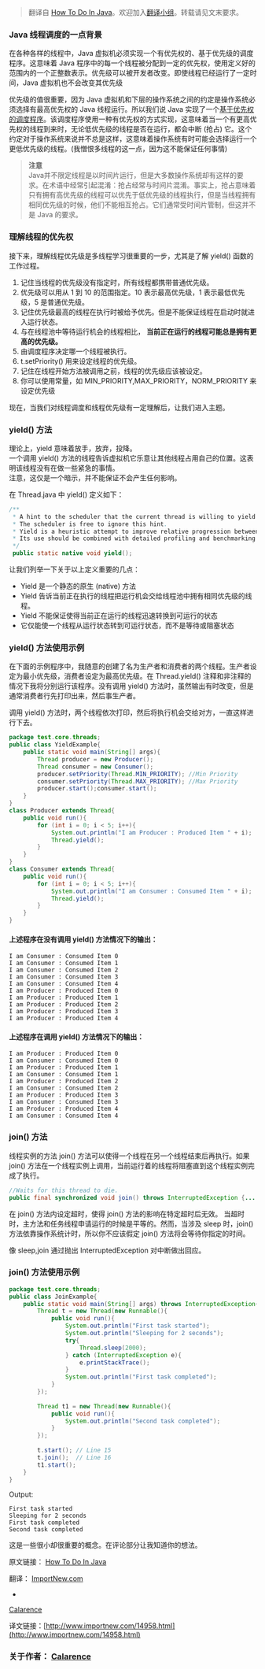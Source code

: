 >翻译自 [How To Do In Java](http://howtodoinjava.com/2014/06/03/difference-between-yield-and-join-in-threads-in-java/)。欢迎加入[翻译小组](http://group.jobbole.com/category/feedback/trans-team/)。转载请见文末要求。

### **Java 线程调度的一点背景**

在各种各样的线程中，Java 虚拟机必须实现一个有优先权的、基于优先级的调度程序。这意味着 Java 程序中的每一个线程被分配到一定的优先权，使用定义好的范围内的一个正整数表示。优先级可以被开发者改变。即使线程已经运行了一定时间，Java 虚拟机也不会改变其优先级

优先级的值很重要，因为 Java 虚拟机和下层的操作系统之间的约定是操作系统必须选择有最高优先权的 Java 线程运行。所以我们说 Java 实现了一个[基于优先权的调度程序](http://en.wikipedia.org/wiki/Fixed-priority_pre-emptive_scheduling)。该调度程序使用一种有优先权的方式实现，这意味着当一个有更高优先权的线程到来时，无论低优先级的线程是否在运行，都会中断 (抢占) 它。这个约定对于操作系统来说并不总是这样，这意味着操作系统有时可能会选择运行一个更低优先级的线程。(我憎恨多线程的这一点，因为这不能保证任何事情)

> **注意**      
>Java并不限定线程是以时间片运行，但是大多数操作系统却有这样的要求。在术语中经常引起混淆：抢占经常与时间片混淆。事实上，抢占意味着只有拥有高优先级的线程可以优先于低优先级的线程执行，但是当线程拥有相同优先级的时候，他们不能相互抢占。它们通常受时间片管制，但这并不是 Java 的要求。

### **理解线程的优先权**

接下来，理解线程优先级是多线程学习很重要的一步，尤其是了解 yield() 函数的工作过程。

1.  记住当线程的优先级没有指定时，所有线程都携带普通优先级。
2.  优先级可以用从 1 到 10 的范围指定。10 表示最高优先级，1 表示最低优先级，5 是普通优先级。
3.  记住优先级最高的线程在执行时被给予优先。但是不能保证线程在启动时就进入运行状态。
4.  与在线程池中等待运行机会的线程相比， **当前正在运行的线程可能总是拥有更高的优先级。**
5.  由调度程序决定哪一个线程被执行。
6.  t.setPriority() 用来设定线程的优先级。
7.  记住在线程开始方法被调用之前，线程的优先级应该被设定。
8.  你可以使用常量，如 MIN_PRIORITY,MAX_PRIORITY，NORM_PRIORITY 来设定优先级

现在，当我们对线程调度和线程优先级有一定理解后，让我们进入主题。

### **yield() 方法**   

理论上，yield 意味着放手，放弃，投降。   
一个调用 yield() 方法的线程告诉虚拟机它乐意让其他线程占用自己的位置。这表明该线程没有在做一些紧急的事情。   
注意，这仅是一个暗示，并不能保证不会产生任何影响。

在 Thread.java 中 yield() 定义如下：

```java
/**
 * A hint to the scheduler that the current thread is willing to yield its current use of a processor. 
 * The scheduler is free to ignore this hint. 
 * Yield is a heuristic attempt to improve relative progression between threads that would otherwise over-utilize a CPU.
 * Its use should be combined with detailed profiling and benchmarking to ensure that it actually has the desired effect.
 */
 public static native void yield();
```

让我们列举一下关于以上定义重要的几点：

*   Yield 是一个静态的原生 (native) 方法
*   Yield 告诉当前正在执行的线程把运行机会交给线程池中拥有相同优先级的线程。
*   Yield 不能保证使得当前正在运行的线程迅速转换到可运行的状态
*   它仅能使一个线程从运行状态转到可运行状态，而不是等待或阻塞状态

### **yield() 方法使用示例**

在下面的示例程序中，我随意的创建了名为生产者和消费者的两个线程。生产者设定为最小优先级，消费者设定为最高优先级。在 Thread.yield() 注释和非注释的情况下我将分别运行该程序。没有调用 yield() 方法时，虽然输出有时改变，但是通常消费者行先打印出来，然后事生产者。

调用 yield() 方法时，两个线程依次打印，然后将执行机会交给对方，一直这样进行下去。

```java
package test.core.threads; 
public class YieldExample{
    public static void main(String[] args){
        Thread producer = new Producer();
        Thread consumer = new Consumer();
        producer.setPriority(Thread.MIN_PRIORITY); //Min Priority
        consumer.setPriority(Thread.MAX_PRIORITY); //Max Priority 
        producer.start();consumer.start();
    }
} 
class Producer extends Thread{
    public void run(){
        for (int i = 0; i < 5; i++){
            System.out.println("I am Producer : Produced Item " + i);
            Thread.yield();
        }
    }
} 
class Consumer extends Thread{
    public void run(){
        for (int i = 0; i < 5; i++){
            System.out.println("I am Consumer : Consumed Item " + i);
            Thread.yield();
        }
    }
} 
```

#### **上述程序在没有调用 yield() 方法情况下的输出：**

```
I am Consumer : Consumed Item 0
I am Consumer : Consumed Item 1
I am Consumer : Consumed Item 2
I am Consumer : Consumed Item 3
I am Consumer : Consumed Item 4
I am Producer : Produced Item 0
I am Producer : Produced Item 1
I am Producer : Produced Item 2
I am Producer : Produced Item 3
I am Producer : Produced Item 4 
```

#### **上述程序在调用 yield() 方法情况下的输出：**

```
I am Producer : Produced Item 0
I am Consumer : Consumed Item 0
I am Producer : Produced Item 1
I am Consumer : Consumed Item 1
I am Producer : Produced Item 2
I am Consumer : Consumed Item 2
I am Producer : Produced Item 3
I am Consumer : Consumed Item 3
I am Producer : Produced Item 4
I am Consumer : Consumed Item 4 
```

### **join() 方法**

线程实例的方法 join() 方法可以使得一个线程在另一个线程结束后再执行。如果 join() 方法在一个线程实例上调用，当前运行着的线程将阻塞直到这个线程实例完成了执行。

```java
//Waits for this thread to die. 
public final synchronized void join() throws InterruptedException {... wait();}
````

在 join() 方法内设定超时，使得 join() 方法的影响在特定超时后无效。
当超时时，主方法和任务线程申请运行的时候是平等的。然而，当涉及 sleep 时，join() 方法依靠操作系统计时，所以你不应该假定 join() 方法将会等待你指定的时间。

像 sleep,join 通过抛出 InterruptedException 对中断做出回应。

### **join() 方法使用示例**

```java
package test.core.threads; 
public class JoinExample{
    public static void main(String[] args) throws InterruptedException{
        Thread t = new Thread(new Runnable(){
            public void run(){
                System.out.println("First task started");
                System.out.println("Sleeping for 2 seconds");
                try{
                    Thread.sleep(2000);
                } catch (InterruptedException e){
                    e.printStackTrace();
                }
                System.out.println("First task completed");
            }
        });
        
        Thread t1 = new Thread(new Runnable(){
            public void run(){
                System.out.println("Second task completed");
            }
        });
        
        t.start(); // Line 15
        t.join();  // Line 16
        t1.start();
    }
} 
```
Output: 

```
First task started
Sleeping for 2 seconds
First task completed
Second task completed 
```

这是一些很小却很重要的概念。在评论部分让我知道你的想法。

原文链接：
[How To Do In Java](http://howtodoinjava.com/2014/06/03/difference-between-yield-and-join-in-threads-in-java/)

翻译：
[ImportNew.com](http://www.importnew.com)

-

[Calarence](http://www.importnew.com/author/calarencce)

译文链接：[http://www.importnew.com/14958.html](http://www.importnew.com/14958.html)


### 关于作者： [Calarence](http://www.importnew.com/author/calarencce)
